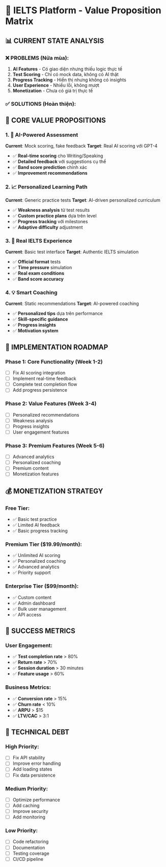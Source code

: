 # 🎯 IELTS Platform - Value Proposition Matrix

## 📊 CURRENT STATE ANALYSIS

### ❌ PROBLEMS (Nửa mùa):
1. **AI Features** - Có giao diện nhưng thiếu logic thực tế
2. **Test Scoring** - Chỉ có mock data, không có AI thật
3. **Progress Tracking** - Hiển thị nhưng không có insights
4. **User Experience** - Nhiều lỗi, không mượt
5. **Monetization** - Chưa có giá trị thực tế

### ✅ SOLUTIONS (Hoàn thiện):

## 🎯 CORE VALUE PROPOSITIONS

### 1. 🤖 AI-Powered Assessment
**Current**: Mock scoring, fake feedback
**Target**: Real AI scoring với GPT-4
- ✅ **Real-time scoring** cho Writing/Speaking
- ✅ **Detailed feedback** với suggestions cụ thể
- ✅ **Band score prediction** chính xác
- ✅ **Improvement recommendations**

### 2. 📈 Personalized Learning Path
**Current**: Generic practice tests
**Target**: AI-driven personalized curriculum
- ✅ **Weakness analysis** từ test results
- ✅ **Custom practice plans** dựa trên level
- ✅ **Progress tracking** với milestones
- ✅ **Adaptive difficulty** adjustment

### 3. 🎯 Real IELTS Experience
**Current**: Basic test interface
**Target**: Authentic IELTS simulation
- ✅ **Official format** tests
- ✅ **Time pressure** simulation
- ✅ **Real exam conditions**
- ✅ **Band score accuracy**

### 4. 💡 Smart Coaching
**Current**: Static recommendations
**Target**: AI-powered coaching
- ✅ **Personalized tips** dựa trên performance
- ✅ **Skill-specific guidance**
- ✅ **Progress insights**
- ✅ **Motivation system**

## 🚀 IMPLEMENTATION ROADMAP

### Phase 1: Core Functionality (Week 1-2)
- [ ] Fix AI scoring integration
- [ ] Implement real-time feedback
- [ ] Complete test completion flow
- [ ] Add progress persistence

### Phase 2: Value Features (Week 3-4)
- [ ] Personalized recommendations
- [ ] Weakness analysis
- [ ] Progress insights
- [ ] User engagement features

### Phase 3: Premium Features (Week 5-6)
- [ ] Advanced analytics
- [ ] Personalized coaching
- [ ] Premium content
- [ ] Monetization features

## 💰 MONETIZATION STRATEGY

### Free Tier:
- ✅ Basic test practice
- ✅ Limited AI feedback
- ✅ Basic progress tracking

### Premium Tier ($19.99/month):
- ✅ Unlimited AI scoring
- ✅ Personalized coaching
- ✅ Advanced analytics
- ✅ Priority support

### Enterprise Tier ($99/month):
- ✅ Custom content
- ✅ Admin dashboard
- ✅ Bulk user management
- ✅ API access

## 🎯 SUCCESS METRICS

### User Engagement:
- ✅ **Test completion rate** > 80%
- ✅ **Return rate** > 70%
- ✅ **Session duration** > 30 minutes
- ✅ **Feature usage** > 60%

### Business Metrics:
- ✅ **Conversion rate** > 15%
- ✅ **Churn rate** < 10%
- ✅ **ARPU** > $15
- ✅ **LTV/CAC** > 3:1

## 🔧 TECHNICAL DEBT

### High Priority:
- [ ] Fix API stability
- [ ] Improve error handling
- [ ] Add loading states
- [ ] Fix data persistence

### Medium Priority:
- [ ] Optimize performance
- [ ] Add caching
- [ ] Improve security
- [ ] Add monitoring

### Low Priority:
- [ ] Code refactoring
- [ ] Documentation
- [ ] Testing coverage
- [ ] CI/CD pipeline
